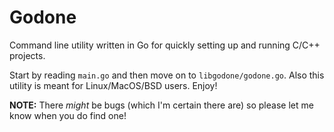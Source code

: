 # Godone
Command line utility written in Go for quickly setting up and running C/C++ projects.

Start by reading `main.go` and then move on to `libgodone/godone.go`.
Also this utility is meant for Linux/MacOS/BSD users. Enjoy!

**NOTE:** There *might* be bugs (which I'm certain there are) so please let me know when you do find one!
